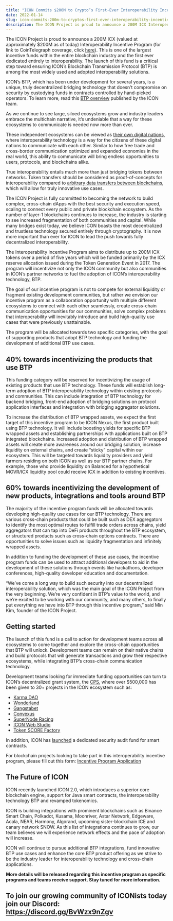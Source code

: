 ```yaml
---
title: "ICON Commits $200M to Crypto’s First-Ever Interoperability Incentive Fund"
date: 2022-01-14
slug: icon-commits-200m-to-cryptos-first-ever-interoperability-incentive-fund-155550671fd
description: The ICON Project is proud to announce a 200M ICX Interoperability Incentive Program.
---
```


The ICON Project is proud to announce a 200M ICX (valued at approximately $200M as of today) Interoperability Incentive Program (for link to CoinTelegraph coverage, click [here](https://bit.ly/3tIyFYT)). This is one of the largest incentive funds within the entire blockchain industry and the first ever dedicated entirely to interoperability. The launch of this fund is a critical step toward ensuring ICON’s Blockchain Transmission Protocol (BTP) is among the most widely used and adopted interoperability solutions.

ICON’s BTP, which has been under development for several years, is a unique, truly decentralized bridging technology that doesn’t compromise on security by custodying funds in contracts controlled by hand-picked operators. To learn more, read this [BTP overview](https://medium.com/helloiconworld/what-is-btp-b1affe6b3bbf) published by the ICON team.

As we continue to see large, siloed ecosystems grow and industry leaders embrace the multichain narrative, it’s undeniable that a way for these ecosystems to communicate is needed now more than ever.

These independent ecosystems can be viewed as [their own digital nations](https://medium.com/helloiconworld/digital-nations-82a0d6dd571a), where interoperability technology is a way for the citizens of these digital nations to communicate with each other. Similar to how free trade and cross-border communication optimized and expanded economies in the real world, this ability to communicate will bring endless opportunities to users, protocols, and blockchains alike.

True interoperability entails much more than just bridging tokens between networks. Token transfers should be considered as proof-of-concepts for interoperability compared to [arbitrary data transfers between blockchains](https://medium.com/p/b1affe6b3bbf/edit), which will allow for truly innovative use cases.

The ICON Project is fully committed to becoming the network to build complex, cross-chain dApps with the best security and execution speed, scaling to connect every public and private blockchain ecosystem. As the number of layer-1 blockchains continues to increase, the industry is starting to see increased fragmentation of both communities and capital. While many bridges exist today, we believe ICON boasts the most decentralized and trustless technology secured entirely through cryptography. It is now more important than ever for ICON to lead the push towards fully decentralized interoperability.

The Interoperability Incentive Program aims to distribute up to 200M ICX tokens over a period of five years which will be funded primarily by the ICX reserve allocation issued during the Token Generation Event in 2017. The program will incentivize not only the ICON community but also communities in ICON’s partner networks to fuel the adoption of ICON’s interoperability technology, BTP.

The goal of our incentive program is not to compete for external liquidity or fragment existing development communities, but rather we envision our incentive program as a collaboration opportunity with multiple different ecosystems to connect with each other seamlessly, create cross-chain communication opportunities for our communities, solve complex problems that interoperability will inevitably introduce and build high-quality use cases that were previously unattainable.

The program will be allocated towards two specific categories, with the goal of supporting products that adopt BTP technology and funding the development of additional BTP use cases.

## 40% towards incentivizing the products that use BTP

This funding category will be reserved for incentivizing the usage of existing products that use BTP technology. These funds will establish long-term adoption of BTP interoperability technology within existing protocols and communities. This can include integration of BTP technology for backend bridging, front-end adoption of bridging solutions on protocol application interfaces and integration with bridging aggregator solutions.

To increase the distribution of BTP wrapped assets, we expect the first target of this incentive program to be ICON Nexus, the first product built using BTP technology. It will include boosting yields for specific BTP wrapped assets and establishing partnerships with applications built on BTP integrated blockchains. Increased adoption and distribution of BTP wrapped assets will create more awareness around our bridging solution, increase liquidity on external chains, and create “sticky” capital within our ecosystem. This will be targeted towards liquidity providers and yield farmers residing on both ICON as well as our BTP partner chains. For example, those who provide liquidity on Balanced for a hypothetical MOVR/ICX liquidity pool could receive ICX in addition to existing incentives.

## 60% towards incentivizing the development of new products, integrations and tools around BTP

The majority of the incentive program funds will be allocated towards developing high-quality use cases for our BTP technology. There are various cross-chain products that could be built such as DEX aggregators to identify the most optimal routes to fulfill trade orders across chains, yield aggregators that can tap into DeFi products throughout the BTP ecosystem, or structured products such as cross-chain options contracts. There are opportunities to solve issues such as liquidity fragmentation and infinitely wrapped assets.

In addition to funding the development of these use cases, the incentive program funds can be used to attract additional developers to aid in the development of these solutions through events like hackathons, developer conferences, high-quality developer education and documentation.

“We’ve come a long way to build such security into our decentralized interoperability solution, which was the main goal of the ICON Project from the very beginning. We’re very confident in BTP’s value to the world, and we’re excited to be working with our community, and many others, to finally put everything we have into BTP through this incentive program,” said Min Kim, founder of the ICON Project.

## Getting started

The launch of this fund is a call to action for development teams across all ecosystems to come together and explore the cross-chain opportunities that BTP will unlock. Development teams can remain on their native chains and build protocols that will generate transactions and grow their respective ecosystems, while integrating BTP’s cross-chain communication technology.

Development teams looking for immediate funding opportunities can turn to ICON’s decentralized grant system, the [CPS](https://cps.icon.community/), where over $500,000 has been given to 30+ projects in the ICON ecosystem such as:

* [Karma DAO](https://twitter.com/karmadaofinance?s=20)
* [Wonderland](https://twitter.com/_WonderlandG?s=20)
* [Gangstabet](https://gangstabet.io/)
* [Convexus](https://twitter.com/Convexus_AMM?s=20)
* [SuperNode Racing](https://twitter.com/SuperNodeRacing?s=20)
* [ICON Web Studio](https://iconweb.studio/)
* [Token SCORE Factory](https://tsf.opendevicon.io/)

In addition, ICON has [launched](https://medium.com/helloiconworld/icon-launches-a-dedicated-audit-fund-37c0679e3d29) a dedicated security audit fund for smart contracts.

For blockchain projects looking to take part in this interoperability incentive program, please fill out this form: [Incentive Program Application](https://forms.gle/vdirvNBbxria2AN48)

## The Future of ICON

ICON recently launched ICON 2.0, which introduces a superior core blockchain engine, support for Java smart contracts, the interoperability technology BTP and revamped tokenomics.

ICON is building integrations with prominent blockchains such as Binance Smart Chain, Polkadot, Kusama, Moonriver, Astar Network, Edgeware, Acala, NEAR, Harmony, Algorand, upcoming sister-blockchain ICE and canary network SNOW. As this list of integrations continues to grow, our team believes we will experience network effects and the pace of adoption will increase.

ICON will continue to pursue additional BTP integrations, fund innovative BTP use cases and enhance the core BTP product offering as we strive to be the industry leader for interoperability technology and cross-chain applications.

**More details will be released regarding this incentive program as specific programs and teams receive support. Stay tuned for more information.**

## To join our growing community of ICONists today join our Discord: <https://discord.gg/BvWzx9nZgv>